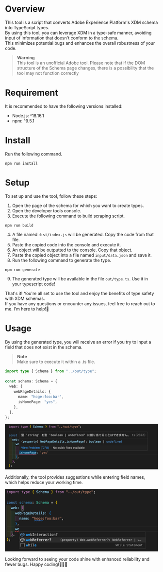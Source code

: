 # Overview

This tool is a script that converts Adobe Experience Platform's XDM schema into TypeScript types.  
By using this tool, you can leverage XDM in a type-safe manner, avoiding input of information that doesn't conform to the schema.  
This minimizes potential bugs and enhances the overall robustness of your code.

> **Warning**  
> This tool is an unofficial Adobe tool. Please note that if the DOM structure of the Schema page changes, there is a possibility that the tool may not function correctly

# Requirement

It is recommended to have the following versions installed:

- Node.js: ^18.16.1
- npm: ^9.5.1

# Install

Run the following command.

```shell
npm run install
```

# Setup

To set up and use the tool, follow these steps:

1. Open the page of the schema for which you want to create types.
2. Open the developer tools console.
3. Execute the following command to build scraping script.

```shell
npm run build
```

4. A file named `dist/index.js` will be generated. Copy the code from that file.
5. Paste the copied code into the console and execute it.
6. An object will be outputted to the console. Copy that object.
7. Paste the copied object into a file named `input/data.json` and save it.
8. Run the following command to generate the type.

```shell
npm run generate
```

9. The generated type will be available in the file `out/type.ts`. Use it in your typescript code!

That's it! You're all set to use the tool and enjoy the benefits of type safety with XDM schemas.  
If you have any questions or encounter any issues, feel free to reach out to me. I'm here to help!💪

# Usage

By using the generated type, you will receive an error if you try to input a field that does not exist in the schema.

> **Note**  
> Make sure to execute it within a .ts file.

```typescript
import type { Schema } from "../out/type";

const schema: Schema = {
  web: {
    webPageDetails: {
      name: "hoge:foo:bar",
      isHomePage: "yes",
    },
  },
};
```

<img src='./assets/typeerror.png' width='600px'/>

Additionally, the tool provides suggestions while entering field names, which helps reduce your working time.

<img src='./assets/suggestion.png' width='600px'/>

Looking forward to seeing your code shine with enhanced reliability and fewer bugs. Happy coding!🎉🎉🎉
